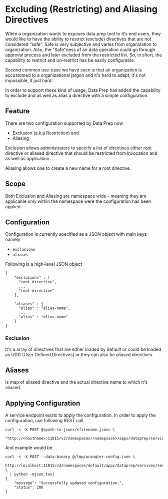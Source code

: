 # Excluding (Restricting) and Aliasing Directives

When a organization wants to exposes data prep tool to it's end users,
they would like to have the ability to restrict (exclude) directives
that are not considered "safe". Safe is very subjective and varies from
organization to organization. Also, the "Safe"ness of an data operation
could go through approval process and later excluded from the restricted
list. So, in short, the capability to restrict and un-restrict has be
easily configurable.

Second common use-case we have seen is that an organization is accustomed
to a organizational jargon and it's hard to adapt, it's not impossible, it
just hard.

In order to support these kind of usage, Data Prep has added the
capability to exclude and as well as alias a directive with a simple
configuration.

## Feature

There are two configuration supported by Data Prep now

* Exclusion (a.k.a Restriction) and
* Aliasing

Exclusion allows administrators to specify a list of directives either
root directive or aliased directive that should be restricted from
invocation and as well as application.

Aliasing allows one to create a new name for a root directive.

## Scope

Both Exclusion and Aliasing are namespace wide - meaning they are applicable
only within the namespace were the configuration has been applied.

## Configuration

Configuration is currently specified as a JSON object with main keys
namely

* `exclusions`
* `aliases`

Following is a high-level JSON object

```
{
    "exclusions" : [
      "root-directive",
      ...
      "root-directive"
    ],

    "aliases" : {
      "alias" : "alias-name",
      ...
      "alias" : "alias-name"
    }
}
```

### Exclusion

It's a array of directives that are either loaded by default or could be
loaded as UDD (User Defined Directives) or they can also be aliased directives.

## Aliases

Is map of aliased directive and the actual directive name to which it's aliased.

## Applying Configuration

A service endpoint exists to apply the configuration. In order to apply
the configuration, use following REST call.

```
curl -s -X POST @<path-to-json>/<filename.json> \
 "http://<hostname>:11015/v3/namespaces/<namepsace>/apps/dataprep/services/service/methods/config"
```

And example would be

```
curl -s -X POST --data-binary @/tmp/wrangler-config.json \
 http://localhost:11015/v3/namespaces/default/apps/dataprep/services/service/methods/config \
  | python -mjson.tool
{
    "message": "Successfully updated configuration.",
    "status": 200
}
```


